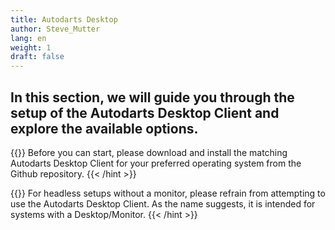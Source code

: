 ```yaml
---
title: Autodarts Desktop
author: Steve_Mutter
lang: en
weight: 1
draft: false
---
```


## In this section, we will guide you through the setup of the Autodarts Desktop Client and explore the available options.

{{<hint type=info icon=gdoc_info_outline >}}
Before you can start, please download and install the matching Autodarts Desktop Client for your preferred operating system from the Github repository.
{{< /hint >}}

{{<hint type=important icon=gdoc_info_outline >}}
For headless setups without a monitor, please refrain from attempting to use the Autodarts Desktop Client. As the name suggests, it is intended for systems with a Desktop/Monitor.
{{< /hint >}}
